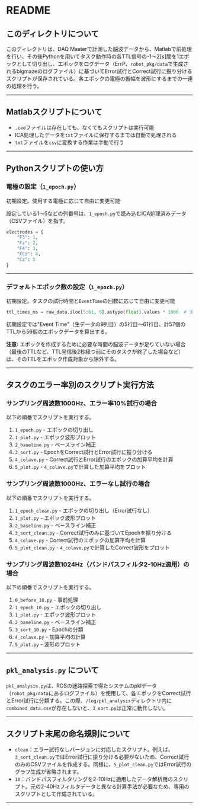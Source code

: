 # README

## このディレクトリについて
このディレクトリは、DAQ Masterで計測した脳波データから、Matlabで前処理を行い、その後Pythonを用いてタスク動作時の各TTL信号の-1〜2[s]間を1エポックとして切り出し、エポックをログデータ（ErrP、`robot_pkg/data`で生成されるbigmazeのログファイル）に基づいてError試行とCorrect試行に振り分けるスクリプトが保存されている。各エポックの電極の振幅を波形にするまでの一連の処理を行う。

---

## Matlabスクリプトについて
- `.ced`ファイルは存在しても、なくてもスクリプトは実行可能
- ICA処理したデータを`txt`ファイルに保存するまでは自動で処理される
- `txt`ファイルを`csv`に変換する作業は手動で行う

---

## Pythonスクリプトの使い方

### 電極の設定（`1_epoch.py`）
初期設定。使用する電極に応じて自由に変更可能

設定している1〜5などの列番号は、`1_epoch.py`で読み込むICA処理済みデータ（CSVファイル）を指す。

```python
electrodes = {
    "F3": 1,
    "Fz": 2,
    "F4": 3,
    "FCz": 4,
    "Cz": 5
}
```

---

### デフォルトエポック数の設定（`1_epoch.py`）
初期設定。タスクの試行時間と`EventTime`の回数に応じて自由に変更可能

```python
ttl_times_ms = raw_data.iloc[5:61, 9].astype(float).values * 1000  # 生データのTTLを[s]から[ms]に変換
```

初期設定では"Event Time"（生データの9列目）の5行目〜61行目、計57個のTTLから56個のエポックデータを算出する。

**注意:**
エポックを作成するために必要な時間の脳波データが足りていない場合（最後のTTLなど、TTL発信後2秒経つ前にそのタスクが終了した場合など）は、そのTTLをエポック作成対象から除外する。

---

## タスクのエラー率別のスクリプト実行方法

### サンプリング周波数1000Hz、エラー率10%試行の場合
以下の順番でスクリプトを実行する。

1. `1_epoch.py` - エポックの切り出し
2. `1_plot.py` - エポック波形プロット
3. `2_baseline.py` - ベースライン補正
4. `3_sort.py` - EpochをCorrect試行とError試行に振り分ける
5. `4_colave.py` - Correct試行とError試行のエポックの加算平均を計算
6. `5_plot.py` - `4_colave.py`で計算した加算平均をプロット

### サンプリング周波数1000Hz、エラーなし試行の場合
以下の順番でスクリプトを実行する。

1. `1_epoch_clean.py` - エポックの切り出し（Error試行なし）
2. `1_plot.py` - エポック波形プロット
3. `2_baseline.py` - ベースライン補正
4. `3_sort_clean.py` - Correct試行のみに基づいてEpochを振り分ける
5. `4_colave.py` - Correct試行のエポックの加算平均を計算
6. `5_plot_clean.py` - `4_colave.py`で計算したCorrect波形をプロット

### サンプリング周波数1024Hz（バンドパスフィルタ2-10Hz適用）の場合
以下の順番でスクリプトを実行する。

1. `0_before_10.py` - 事前処理
2. `1_epoch_10.py` - エポックの切り出し
3. `1_plot.py` - エポック波形プロット
4. `2_baseline.py` - ベースライン補正
5. `3_sort_10.py` - Epochの分類
6. `4_colave.py` - 加算平均の計算
7. `5_plot.py` - 波形のプロット

---

## `pkl_analysis.py` について
`pkl_analysis.py`は、ROSの迷路探索で得たシステムのpklデータ（`robot_pkg/data`にあるログファイル）を使用して、各エポックをCorrect試行とError試行に分類する。この際、`/log/pkl_analysis`ディレクトリ内に`combined_data.csv`が存在しないと、`3_sort.py`は正常に動作しない。

---

## スクリプト末尾の命名規則について
- `clean`：エラー試行なしバージョンに対応したスクリプト。例えば、`3_sort_clean.py`ではError試行に振り分ける必要がないため、Correct試行のみのCSVファイルを作成する。同様に、`5_plot_clean.py`ではError試行のグラフ生成が省略されます。
- `10`：バンドパスフィルタリングを2-10Hzに適用したデータ解析用のスクリプト。元の2-40Hzフィルタデータと異なる計算手法が必要なため、専用のスクリプトとして作成されている。

---
